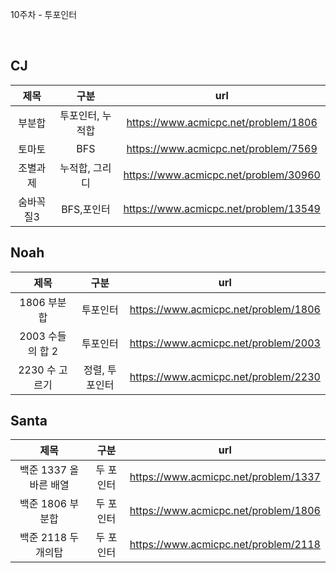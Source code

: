 10주차 - 투포인터

</br>

## CJ

|제목|구분|url|
|:------:|:---:|:---:|
|부분합|투포인터, 누적합|https://www.acmicpc.net/problem/1806|
|토마토|BFS|https://www.acmicpc.net/problem/7569|
|조별과제|누적합, 그리디|https://www.acmicpc.net/problem/30960|
|숨바꼭질3|BFS,포인터|https://www.acmicpc.net/problem/13549|


## Noah

| 제목 | 구분 | url |
|:------:|:---:|:---:|
|1806 부분합|투포인터|https://www.acmicpc.net/problem/1806|
|2003 수들의 합 2|투포인터|https://www.acmicpc.net/problem/2003|
|2230 수 고르기|정렬, 투포인터|https://www.acmicpc.net/problem/2230|


## Santa

|제목|구분|url|
|:------:|:---:|:---:|
|백준 1337 올바른 배열|두 포인터|https://www.acmicpc.net/problem/1337|
|백준 1806 부분합|두 포인터|https://www.acmicpc.net/problem/1806|
|백준 2118 두개의탑|두 포인터|https://www.acmicpc.net/problem/2118|